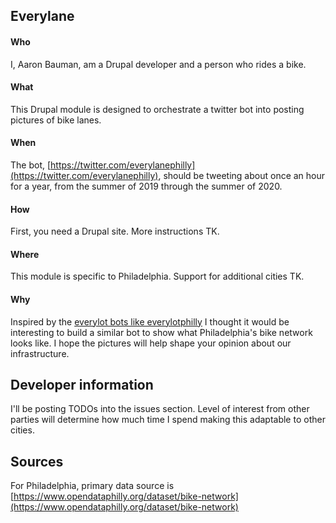 Everylane
---------

#### Who
I, Aaron Bauman, am a Drupal developer and a person who rides a bike.

#### What
This Drupal module is designed to orchestrate a twitter bot into posting pictures of bike lanes.

#### When
The bot, [https://twitter.com/everylanephilly](https://twitter.com/everylanephilly), should be tweeting about once an hour for a year, from the summer of 2019 through the summer of 2020.

#### How
First, you need a Drupal site. More instructions TK.

#### Where
This module is specific to Philadelphia. Support for additional cities TK.

#### Why
Inspired by the [everylot bots like everylotphilly](https://twitter.com/everylotphilly) I thought it would be interesting to build a similar bot to show what Philadelphia's bike network looks like. I hope the pictures will help shape your opinion about our infrastructure.


## Developer information
I'll be posting TODOs into the issues section. Level of interest from other parties will determine how much time I spend making this adaptable to other cities.


## Sources
For Philadelphia, primary data source is [https://www.opendataphilly.org/dataset/bike-network](https://www.opendataphilly.org/dataset/bike-network)
